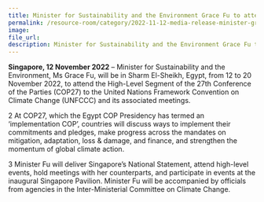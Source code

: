 ```yaml
---  
title: Minister for Sustainability and the Environment Grace Fu to attend the 27th United Nations Climate Change Conference in Sharm El-Sheikh, Egypt
permalink: /resource-room/category/2022-11-12-media-release-minister-grace-fu-to-attend-cop27
image:  
file_url:  
description: Minister for Sustainability and the Environment Grace Fu to attend the 27th United Nations Climate Change Conference (COP27) in Sharm El-Sheikh, Egypt 
---
```


**Singapore, 12 November 2022** – Minister for Sustainability and the Environment, Ms Grace Fu, will be in Sharm El-Sheikh, Egypt, from 12 to 20 November 2022, to attend the High-Level Segment of the 27th Conference of the Parties (COP27) to the United Nations Framework Convention on Climate Change (UNFCCC) and its associated meetings. 
  
2 At COP27, which the Egypt COP Presidency has termed an ‘implementation COP’, countries will discuss ways to implement their commitments and pledges, make progress across the mandates on mitigation, adaptation, loss & damage, and finance, and strengthen the momentum of global climate action.

3 Minister Fu will deliver Singapore’s National Statement, attend high-level events, hold meetings with her counterparts, and participate in events at the inaugural Singapore Pavilion. Minister Fu will be accompanied by officials from agencies in the Inter-Ministerial Committee on Climate Change.
